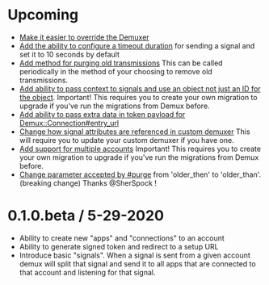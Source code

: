 # Upcoming

- [Make it easier to override the Demuxer](https://github.com/rreinhardt9/demux/pull/4/commits/970a0005125587368c837752820113a94b85292c)
- [Add the ability to configure a timeout duration](https://github.com/rreinhardt9/demux/pull/9) for sending a signal and set it to 10 seconds by default
- [Add method for purging old transmissions](https://github.com/lessonly/demux/pull/13) This can be called periodically in the method of your choosing to remove old transmissions.
- [Add ability to pass context to signals and use an object not just an ID for the object](https://github.com/lessonly/demux/pull/15). Important! This requires you to create your own migration to upgrade if you've run the migrations from Demux before.
- [Add ability to pass extra data in token payload for Demux::Connection#entry_url](https://github.com/lessonly/demux/pull/18)
- [Change how signal attributes are referenced in custom demuxer](https://github.com/lessonly/demux/pull/14) This will require you to update your custom demuxer if you have one.
- [Add support for multiple accounts](https://github.com/lessonly/demux/pull/24) Important! This requires you to create your own migration to upgrade if you've run the migrations from Demux before.
- [Change parameter accepted by #purge](https://github.com/lessonly/demux/pull/25) from 'older_then' to 'older_than'. (breaking change) Thanks @SherSpock !

# 0.1.0.beta / 5-29-2020

- Ability to create new "apps" and "connections" to an account
- Ability to generate signed token and redirect to a setup URL
- Introduce basic "signals". When a signal is sent from a given account demux will split that signal and send it to all apps that are connected to that account and listening for that signal.
